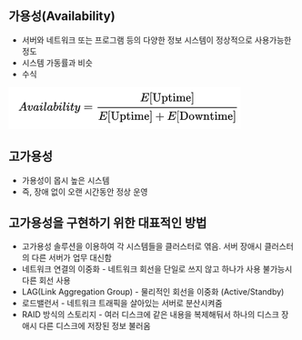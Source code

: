 ## 가용성(Availability)

- 서버와 네트워크 또는 프로그램 등의 다양한 정보 시스템이 정상적으로 사용가능한 정도
- 시스템 가동률과 비슷
- 수식

![Untitled](img/ha.png)

## 고가용성

- 가용성이 몹시 높은 시스템
- 즉, 장애 없이 오랜 시간동안 정상 운영

## 고가용성을 구현하기 위한 대표적인 방법

- 고가용성 솔루션을 이용하여 각 시스템들을 클러스터로 엮음. 서버 장애시 클러스터의 다른 서버가 업무 대신함
- 네트워크 연결의 이중화 - 네트워크 회선을 단일로 쓰지 않고 하나가 사용 불가능시 다른 회선 사용
- LAG(Link Aggregation Group) - 물리적인 회선을 이중화 (Active/Standby)
- 로드밸런서 - 네트워크 트래픽을 살아있는 서버로 분산시켜줌
- RAID 방식의 스토리지 - 여러 디스크에 같은 내용을 복제해둬서 하나의 디스크 장애시 다른 디스크에 저장된 정보 불러옴